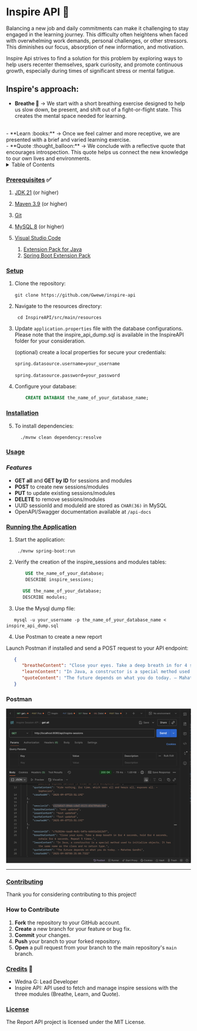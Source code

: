 
# Inspire API :leaves: 

Balancing a new job and daily commitments can make it challenging to stay engaged in the learning journey. This difficulty often heightens when faced with overwhelming work demands, personal challenges, or other stressors. This diminishes our focus, absorption of new information, and motivation. 

Inspire Api strives to find a solution for this problem by exploring ways to help users recenter themselves, spark curiosity, and promote continuous growth, especially during times of significant stress or mental fatigue.

## Inspire's approach:

   - **Breathe :wind_chime:** → We start with a short breathing exercise designed to help us slow down, be present, and shift out of a fight-or-flight state. This creates the mental space needed for learning.
   <br>
   - **Learn :books:** → Once we feel calmer and more receptive, we are presented with a brief and varied learning exercise. 
   <br>
   - **Quote :thought_balloon:** → We conclude with a reflective quote that encourages introspection. This quote helps us connect the new knowledge to our own lives and environments.

<br>
<!-- TABLE OF CONTENTS -->
<details>
  <summary>Table of Contents</summary>
  <ol>
    <li>
      <a href="#prerequisites">Prerequisites</a>
    </li>
    <li>
      <a href="#setup">Setup</a>
    </li>
    <li>
      <a href="#installation">Installation</a>
    </li>
    <li>
      <a href="#usage">Usage</a>
    </li>
    <li>
      <a href="#running-the-application">Running the Application</a>
    </li>
    <li>
      <a href="#api-endpoints-documentation">API Endpoints Documentation</a>
    </li>
    <li>
      <a href="#project-structure">Project Structure</a>
    </li>
    <li>
      <a href="#contributing">Contributing</a>
    </li>
    <li>
      <a href="#credits">Credits</a>
    </li>
    <li>
      <a href="#license">License</a>
    </li>
  </ol>
</details>

### <u>Prerequisites</u> :white_check_mark:

1. [JDK 21](https://learn.microsoft.com/en-gb/java/openjdk/download#openjdk-21) (or higher)

2. [Maven 3.9](https://maven.apache.org/download.cgi) (or higher)

3. [Git](https://git-scm.com/downloads)

4. [MySQL 8](https://dev.mysql.com/doc/refman/8.4/en/installing.html) (or higher)

5. [Visual Studio Code](https://code.visualstudio.com/Download)
    1. [Extension Pack for Java](https://marketplace.visualstudio.com/items?itemName=vscjava.vscode-java-pack)
    2. [Spring Boot Extension Pack](https://marketplace.visualstudio.com/items?itemName=vmware.vscode-boot-dev-pack)

### <u>Setup</u>
1. Clone the repository:

    `git clone https://github.com/Gwewe/inspire-api`

2. Navigate to the resources directory:

        cd InspireAPI/src/main/resources

3. Update `application.properties` file with the database configurations. Please note that the inspire_api_dump.sql is available in the InspireAPI folder for your consideration. 

   (optional) create a local properties for secure your credentials: 

   ```properties
   spring.datasource.username=your_username 
   
   spring.datasource.password=your_password
   ``` 
4. Configure your database:

    ```sql 
        CREATE DATABASE the_name_of_your_database_name; 
    ```

### <u>Installation</u>

5. To install dependencies:

         ./mvnw clean dependency:resolve


### <u>Usage</u>


### *Features*

- **GET all** and **GET by ID** for sessions and modules
- **POST** to create new sessions/modules
- **PUT** to update existing sessions/modules
- **DELETE** to remove sessions/modules
- UUID sessionId and moduleId are stored as `CHAR(36)` in MySQL
- OpenAPI/Swagger documentation available at `/api-docs`

### <u>Running the Application</u>

1. Start the application:

        ./mvnw spring-boot:run


2. Verify the creation of the inspire_sessions and modules tables:

    ```sql
        USE the_name_of_your_database;
        DESCRIBE inspire_sessions;
    ```

     ```sql
        USE the_name_of_your_database;
        DESCRIBE modules;
    ```

3. Use the Mysql dump file:

```
   mysql -u your_username -p the_name_of_your_database_name < inspire_api_dump.sql 
```

4. Use Postman to create a new report

Launch Postman if installed and send a POST request to your API endpoint:
```json
   {
      "breatheContent": "Close your eyes. Take a deep breath in for 4 seconds, hold for 4 seconds, exhale for 6 seconds. Repeat 5 times.",
      "learnContent": "In Java, a constructor is a special method used to initialize objects. It has the same name as the class and no return type.",
      "quoteContent": "The future depends on what you do today. — Mahatma Gandhi"
   }
```

### Postman

![Postman](postman.png)

---
### <u>Contributing</u>

Thank you for considering contributing to this project! 

### How to Contribute

1. **Fork** the repository to your GitHub account.
2. **Create** a new branch for your feature or bug fix.
3. **Commit** your changes.
4. **Push** your branch to your forked repository.
5. **Open** a pull request from your branch to the main repository's `main` branch.


### <u>Credits</u> :leaves:

- Wedna G: Lead Developer
- Inspire API: API used to fetch and manage inspire sessions with the three modules (Breathe, Learn, and Quote).

### <u>License</u>

The Report API project is licensed under the MIT License.

